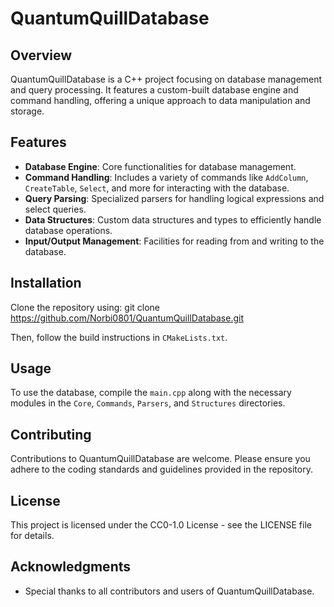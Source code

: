 # QuantumQuillDatabase

## Overview
QuantumQuillDatabase is a C++ project focusing on database management and query processing. It features a custom-built database engine and command handling, offering a unique approach to data manipulation and storage.

## Features
- **Database Engine**: Core functionalities for database management.
- **Command Handling**: Includes a variety of commands like `AddColumn`, `CreateTable`, `Select`, and more for interacting with the database.
- **Query Parsing**: Specialized parsers for handling logical expressions and select queries.
- **Data Structures**: Custom data structures and types to efficiently handle database operations.
- **Input/Output Management**: Facilities for reading from and writing to the database.

## Installation
Clone the repository using:
git clone https://github.com/Norbi0801/QuantumQuillDatabase.git

Then, follow the build instructions in `CMakeLists.txt`.

## Usage
To use the database, compile the `main.cpp` along with the necessary modules in the `Core`, `Commands`, `Parsers`, and `Structures` directories.

## Contributing
Contributions to QuantumQuillDatabase are welcome. Please ensure you adhere to the coding standards and guidelines provided in the repository.

## License
This project is licensed under the CC0-1.0 License - see the LICENSE file for details.

## Acknowledgments
- Special thanks to all contributors and users of QuantumQuillDatabase.
